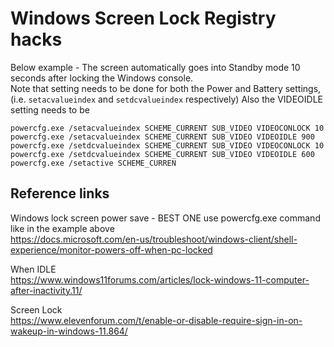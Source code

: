 # Windows Screen Lock Registry hacks
Below example - The screen automatically goes into Standby mode 10 seconds after locking the Windows console.<br>
Note that setting needs to be done for both the Power and Battery settings, (i.e. `setacvalueindex` and `setdcvalueindex` respectively)
Also the VIDEOIDLE setting needs to be 

```
powercfg.exe /setacvalueindex SCHEME_CURRENT SUB_VIDEO VIDEOCONLOCK 10
powercfg.exe /setacvalueindex SCHEME_CURRENT SUB_VIDEO VIDEOIDLE 900
powercfg.exe /setdcvalueindex SCHEME_CURRENT SUB_VIDEO VIDEOCONLOCK 10
powercfg.exe /setdcvalueindex SCHEME_CURRENT SUB_VIDEO VIDEOIDLE 600
powercfg.exe /setactive SCHEME_CURREN
```
## Reference links
Windows lock screen power save - BEST ONE use powercfg.exe command like in the example above<br>
https://docs.microsoft.com/en-us/troubleshoot/windows-client/shell-experience/monitor-powers-off-when-pc-locked

When IDLE<br>
https://www.windows11forums.com/articles/lock-windows-11-computer-after-inactivity.11/

Screen Lock<br>
https://www.elevenforum.com/t/enable-or-disable-require-sign-in-on-wakeup-in-windows-11.864/
